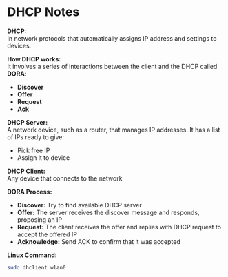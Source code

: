 # DHCP Notes

**DHCP:**  
In network protocols that automatically assigns IP address and settings to devices.  

**How DHCP works:**  
It involves a series of interactions between the client and the DHCP called **DORA**:  
- **Discover**  
- **Offer**  
- **Request**  
- **Ack**  

**DHCP Server:**  
A network device, such as a router, that manages IP addresses. It has a list of IPs ready to give:  
- Pick free IP  
- Assign it to device  

**DHCP Client:**  
Any device that connects to the network  

**DORA Process:**  
- **Discover:** Try to find available DHCP server  
- **Offer:** The server receives the discover message and responds, proposing an IP  
- **Request:** The client receives the offer and replies with DHCP request to accept the offered IP  
- **Acknowledge:** Send ACK to confirm that it was accepted  

**Linux Command:**  
```bash
sudo dhclient wlan0
```
